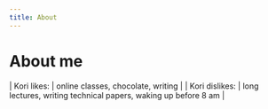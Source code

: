 ```yaml
---
title: About
---
```


# About me

| Kori likes: | online classes, chocolate, writing |
| Kori dislikes: | long lectures, writing technical papers, waking up before 8 am |
